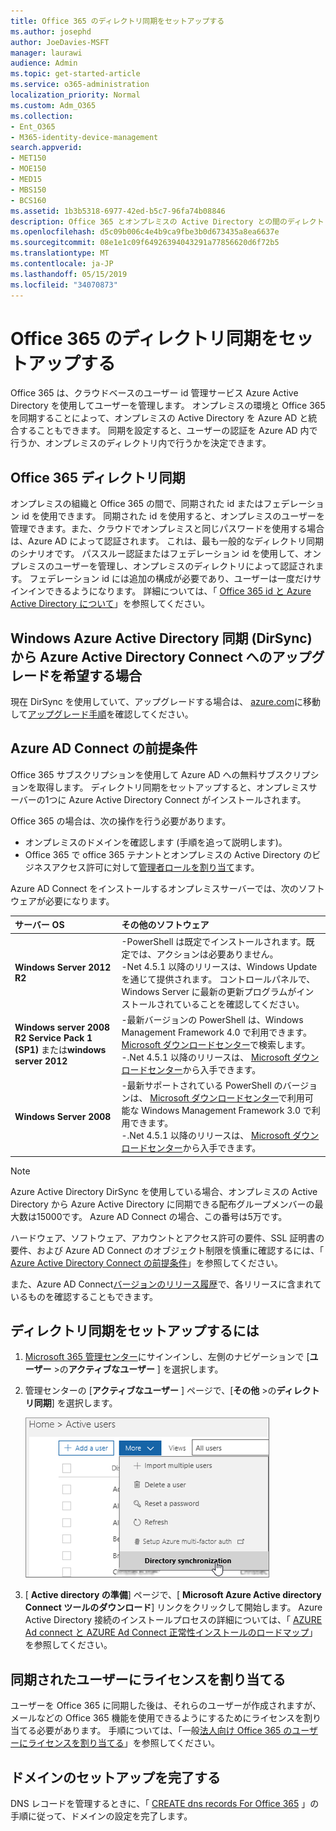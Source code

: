 ```yaml
---
title: Office 365 のディレクトリ同期をセットアップする
ms.author: josephd
author: JoeDavies-MSFT
manager: laurawi
audience: Admin
ms.topic: get-started-article
ms.service: o365-administration
localization_priority: Normal
ms.custom: Adm_O365
ms.collection:
- Ent_O365
- M365-identity-device-management
search.appverid:
- MET150
- MOE150
- MED15
- MBS150
- BCS160
ms.assetid: 1b3b5318-6977-42ed-b5c7-96fa74b08846
description: Office 365 とオンプレミスの Active Directory との間のディレクトリ同期をセットアップする方法について説明します。
ms.openlocfilehash: d5c09b006c4e4b9ca9fbe3b0d673435a8ea6637e
ms.sourcegitcommit: 08e1e1c09f64926394043291a77856620d6f72b5
ms.translationtype: MT
ms.contentlocale: ja-JP
ms.lasthandoff: 05/15/2019
ms.locfileid: "34070873"
---
```

# <a name="set-up-directory-synchronization-for-office-365"></a>Office 365 のディレクトリ同期をセットアップする

Office 365 は、クラウドベースのユーザー id 管理サービス Azure Active Directory を使用してユーザーを管理します。 オンプレミスの環境と Office 365 を同期することによって、オンプレミスの Active Directory を Azure AD と統合することもできます。 同期を設定すると、ユーザーの認証を Azure AD 内で行うか、オンプレミスのディレクトリ内で行うかを決定できます。
  
## <a name="office-365-directory-synchronization"></a>Office 365 ディレクトリ同期

オンプレミスの組織と Office 365 の間で、同期された id またはフェデレーション id を使用できます。 同期された id を使用すると、オンプレミスのユーザーを管理できます。また、クラウドでオンプレミスと同じパスワードを使用する場合は、Azure AD によって認証されます。 これは、最も一般的なディレクトリ同期のシナリオです。 パススルー認証またはフェデレーション id を使用して、オンプレミスのユーザーを管理し、オンプレミスのディレクトリによって認証されます。 フェデレーション id には追加の構成が必要であり、ユーザーは一度だけサインインできるようになります。 詳細については、「 [Office 365 id と Azure Active Directory について](about-office-365-identity.md)」を参照してください。
  
## <a name="want-to-upgrade-from-windows-azure-active-directory-sync-dirsync-to-azure-active-directory-connect"></a>Windows Azure Active Directory 同期 (DirSync) から Azure Active Directory Connect へのアップグレードを希望する場合

現在 DirSync を使用していて、アップグレードする場合は、 [azure.com](https://azure.com)に移動して[アップグレード手順](https://go.microsoft.com/fwlink/p/?LinkId=733240)を確認してください。
  
## <a name="prerequisites-for-azure-ad-connect"></a>Azure AD Connect の前提条件

Office 365 サブスクリプションを使用して Azure AD への無料サブスクリプションを取得します。 ディレクトリ同期をセットアップすると、オンプレミスサーバーの1つに Azure Active Directory Connect がインストールされます。
  
Office 365 の場合は、次の操作を行う必要があります。
  
- オンプレミスのドメインを確認します (手順を追って説明します)。
- Office 365 で office 365 テナントとオンプレミスの Active Directory のビジネスアクセス許可に対して[管理者ロールを割り当て](https://support.office.com/article/EAC4D046-1AFD-4F1A-85FC-8219C79E1504)ます。

Azure AD Connect をインストールするオンプレミスサーバーでは、次のソフトウェアが必要になります。
  
|**サーバー OS**|**その他のソフトウェア**|
|:-----|:-----|
|**Windows Server 2012 R2** | -PowerShell は既定でインストールされます。既定では、アクションは必要ありません。  <br> -Net 4.5.1 以降のリリースは、Windows Update を通じて提供されます。 コントロールパネルで、Windows Server に最新の更新プログラムがインストールされていることを確認してください。 |
|**Windows server 2008 R2 Service Pack 1 (SP1)** または**windows server 2012** | -最新バージョンの PowerShell は、Windows Management Framework 4.0 で利用できます。 [Microsoft ダウンロードセンター](https://go.microsoft.com/fwlink/p/?LinkId=717996)で検索します。  <br> -.Net 4.5.1 以降のリリースは、 [Microsoft ダウンロードセンター](https://go.microsoft.com/fwlink/p/?LinkId=717996)から入手できます。 |
|**Windows Server 2008** | -最新サポートされている PowerShell のバージョンは、 [Microsoft ダウンロードセンター](https://go.microsoft.com/fwlink/p/?LinkId=717996)で利用可能な Windows Management Framework 3.0 で利用できます。  <br> -.Net 4.5.1 以降のリリースは、 [Microsoft ダウンロードセンター](https://go.microsoft.com/fwlink/p/?LinkId=717996)から入手できます。 |

> [!NOTE]
> Azure Active Directory DirSync を使用している場合、オンプレミスの Active Directory から Azure Active Directory に同期できる配布グループメンバーの最大数は15000です。 Azure AD Connect の場合、この番号は5万です。
  
ハードウェア、ソフトウェア、アカウントとアクセス許可の要件、SSL 証明書の要件、および Azure AD Connect のオブジェクト制限を慎重に確認するには、「 [Azure Active Directory Connect の前提条件](https://docs.microsoft.com/azure/active-directory/hybrid/how-to-connect-install-prerequisites)」を参照してください。
  
また、Azure AD Connect[バージョンのリリース履歴](https://docs.microsoft.com/azure/active-directory/hybrid/reference-connect-version-history)で、各リリースに含まれているものを確認することもできます。

## <a name="to-set-up-directory-synchronization"></a>ディレクトリ同期をセットアップするには

1. [Microsoft 365 管理センター](https://admin.microsoft.com)にサインインし、左側のナビゲーションで [**ユーザー** \>の**アクティブなユーザー** ] を選択します。
2. 管理センターの [**アクティブなユーザー** ] ページで、[**その他** \>の**ディレクトリ同期**] を選択します。

    ![[その他] メニューで、[ディレクトリ同期] を選択します。](media/dc6669e5-c01b-471e-9cdf-04f5d44e1c4b.png)
  
3. [ **Active directory の準備**] ページで、[ **Microsoft Azure Active directory Connect ツールのダウンロード**] リンクをクリックして開始します。 Azure Active Directory 接続のインストールプロセスの詳細については、「 [AZURE Ad connect と AZURE Ad Connect 正常性インストールのロードマップ](https://docs.microsoft.com/azure/active-directory/hybrid/how-to-connect-install-roadmap)」を参照してください。

## <a name="assign-licenses-to-synchronized-users"></a>同期されたユーザーにライセンスを割り当てる

ユーザーを Office 365 に同期した後は、それらのユーザーが作成されますが、メールなどの Office 365 機能を使用できるようにするためにライセンスを割り当てる必要があります。 手順については、「一般[法人向け Office 365 のユーザーにライセンスを割り当てる](https://support.office.com/article/997596b5-4173-4627-b915-36abac6786dc)」を参照してください。

## <a name="finish-setting-up-domains"></a>ドメインのセットアップを完了する

DNS レコードを管理するときに、「 [CREATE dns records For Office 365](https://support.office.com/article/b0f3fdca-8a80-4e8e-9ef3-61e8a2a9ab23) 」の手順に従って、ドメインの設定を完了します。